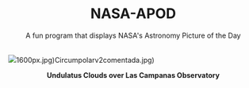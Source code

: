 <div align="center">
  <h1>
    NASA-APOD
  </h1>
</div>
  
<div align="center">
  A fun program that displays NASA's Astronomy Picture of the Day
</div>

<br>

![](https://apod.nasa.gov/apod/image/2411/ParallelClouds_Beletsky_1400.jpg)1600px.jpg)Circumpolarv2comentada.jpg)

<p align = "center">
  <b>Undulatus Clouds over Las Campanas Observatory</b>
</p>

